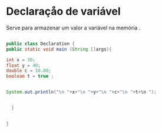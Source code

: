 # Declaraçåo de variável 

Serve para armazenar um valor a variável na memória .


```java 

public class Declaration {
public static void main (String []args){

int x = 30;
float y = 40;
double c = 10.00;
boolean t = true ;


System.out.println("\n "+x+"\n "+y+"\n "+c+"\n "+t+\n ");


  }


}


```
